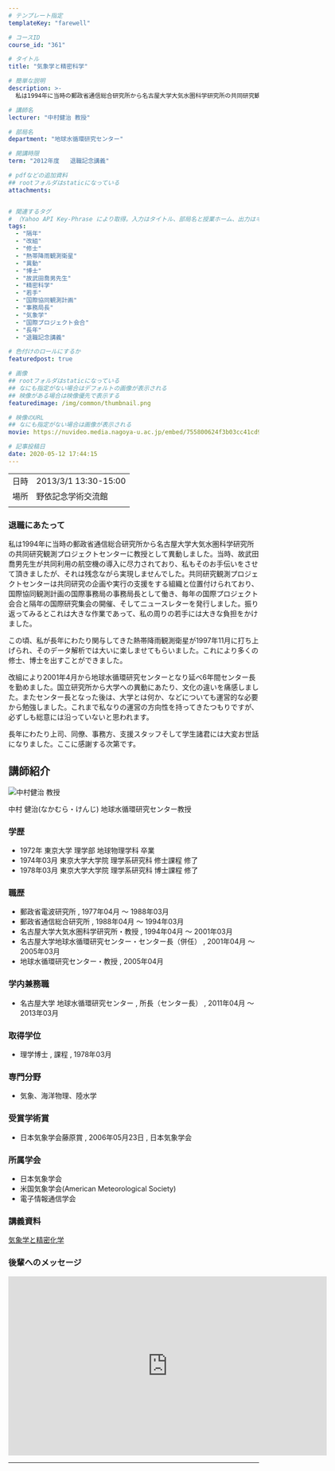 ```yaml
---
# テンプレート指定
templateKey: "farewell"

# コースID
course_id: "361"

# タイトル
title: "気象学と精密科学"

# 簡単な説明
description: >-
  私は1994年に当時の郵政省通信総合研究所から名古屋大学大気水圏科学研究所の共同研究観測プロジェクトセンターに教授として異動しました。当時、故武田喬男先生が共同利用の航空機の導入に尽力されており、私もそのお手伝いをさせて頂きましたが、それは残念ながら実現しませんでした。共同研究観測プロジェクトセンターは共同研究の企画や実行の支援をする組織と位置付けられており、国際協同観測計画の国際事務局の事務 ....

# 講師名
lecturer: "中村健治 教授"

# 部局名
department: "地球水循環研究センター"

# 開講時限
term: "2012年度	退職記念講義"

# pdfなどの追加資料
## rootフォルダはstaticになっている
attachments:


# 関連するタグ
# （Yahoo API Key-Phrase により取得。入力はタイトル、部局名と授業ホーム、出力はキーフレーズ（tags））
tags:
  - "隔年"
  - "改組"
  - "修士"
  - "熱帯降雨観測衛星"
  - "異動"
  - "博士"
  - "故武田喬男先生"
  - "精密科学"
  - "若手"
  - "国際協同観測計画"
  - "事務局長"
  - "気象学"
  - "国際プロジェクト会合"
  - "長年"
  - "退職記念講義"

# 色付けのロールにするか
featuredpost: true

# 画像
## rootフォルダはstaticになっている
## なにも指定がない場合はデフォルトの画像が表示される
## 映像がある場合は映像優先で表示する
featuredimage: /img/common/thumbnail.png

# 映像のURL
## なにも指定がない場合は画像が表示される
movie: https://nuvideo.media.nagoya-u.ac.jp/embed/755800624f3b03cc41cd9cbe8082e99ca39a13ab

# 記事投稿日
date: 2020-05-12 17:44:15
---
```


|   |   |
|---|---|
| 日時 | 2013/3/1  13:30-15:00 |
| 場所 | 野依記念学術交流館 |
|   |   |


### 退職にあたって

私は1994年に当時の郵政省通信総合研究所から名古屋大学大気水圏科学研究所の共同研究観測プロジェクトセンターに教授として異動しました。当時、故武田喬男先生が共同利用の航空機の導入に尽力されており、私もそのお手伝いをさせて頂きましたが、それは残念ながら実現しませんでした。共同研究観測プロジェクトセンターは共同研究の企画や実行の支援をする組織と位置付けられており、国際協同観測計画の国際事務局の事務局長として働き、毎年の国際プロジェクト会合と隔年の国際研究集会の開催、そしてニュースレターを発行しました。振り返ってみるとこれは大きな作業であって、私の周りの若手には大きな負担をかけました。

この頃、私が長年にわたり関与してきた熱帯降雨観測衛星が1997年11月に打ち上げられ、そのデータ解析では大いに楽しませてもらいました。これにより多くの修士、博士を出すことができました。

改組により2001年4月から地球水循環研究センターとなり延べ6年間センター長を勤めました。国立研究所から大学への異動にあたり、文化の違いを痛感しました。またセンター長となった後は、大学とは何か、などについても運営的な必要から勉強しました。これまで私なりの運営の方向性を持ってきたつもりですが、必ずしも総意には沿っていないと思われます。

長年にわたり上司、同僚、事務方、支援スタッフそして学生諸君には大変お世話になりました。ここに感謝する次第です。


## 講師紹介

![中村健治 教授](https://ocw.nagoya-u.jp/files/361/s_H24nakamura_facephoto.resize.jpg) 

中村 健治(なかむら・けんじ) 地球水循環研究センター教授

### 学歴

* 1972年 東京大学 理学部 地球物理学科 卒業
* 1974年03月 東京大学大学院 理学系研究科 修士課程 修了
* 1978年03月 東京大学大学院 理学系研究科 博士課程 修了

### 職歴

* 郵政省電波研究所 , 1977年04月 〜 1988年03月
* 郵政省通信総合研究所 , 1988年04月 〜 1994年03月
* 名古屋大学大気水圏科学研究所・教授 , 1994年04月 〜 2001年03月
* 名古屋大学地球水循環研究センター・センター長（併任） , 2001年04月 〜 2005年03月
* 地球水循環研究センター・教授 , 2005年04月

### 学内兼務職

* 名古屋大学 地球水循環研究センター , 所長（センター長） , 2011年04月 〜 2013年03月

### 取得学位

* 理学博士 , 課程 , 1978年03月

### 専門分野

* 気象、海洋物理、陸水学

### 受賞学術賞

* 日本気象学会藤原賞 , 2006年05月23日 , 日本気象学会

### 所属学会

* 日本気象学会
* 米国気象学会(American Meteorological Society)
* 電子情報通信学会


### 講義資料

[気象学と精密化学](https://ocw.nagoya-u.jp/files/361/H24nakamura_Last_Lecture.pdf) 






### 後輩へのメッセージ

<iframe src="https://nuvideo.media.nagoya-u.ac.jp/embed/755800624f3b03cc41cd9cbe8082e99ca39a13ab" width="640" height="360" frameborder="0" allowfullscreen></iframe>


-----